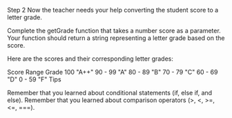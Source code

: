 Step 2
Now the teacher needs your help converting the student score to a letter grade.

Complete the getGrade function that takes a number score as a parameter. Your function should return a string representing a letter grade based on the score.

Here are the scores and their corresponding letter grades:

Score Range	Grade
100	"A++"
90 - 99	"A"
80 - 89	"B"
70 - 79	"C"
60 - 69	"D"
0 - 59	"F"
Tips

Remember that you learned about conditional statements (if, else if, and else).
Remember that you learned about comparison operators (>, <, >=, <=, ===).